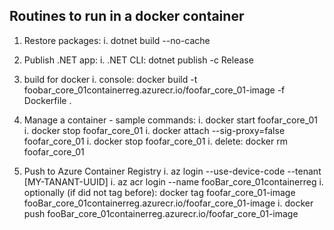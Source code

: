 ## Routines to run in a docker container
1. Restore packages:
	i. dotnet build --no-cache
1. Publish .NET app:
	i. .NET CLI: dotnet publish -c Release
1. build for docker
	i. console: docker build -t foobar_core_01containerreg.azurecr.io/foofar_core_01-image -f Dockerfile .

1. Manage a container - sample commands:
	i. docker start foofar_core_01
	i. docker stop foofar_core_01
	i. docker attach --sig-proxy=false foofar_core_01
	i. docker stop foofar_core_01
	i. delete: docker rm foofar_core_01
1. Push to Azure Container Registry
	i. az login --use-device-code --tenant [MY-TANANT-UUID]
	i. az acr login --name fooBar_core_01containerreg
	i. optionally (if did not tag before):
		docker tag foofar_core_01-image fooBar_core_01containerreg.azurecr.io/foofar_core_01-image
	i. docker push fooBar_core_01containerreg.azurecr.io/foofar_core_01-image
